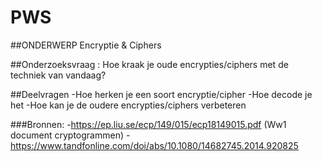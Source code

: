 # PWS

##ONDERWERP
Encryptie & Ciphers

##Onderzoeksvraag :
Hoe kraak je oude encrypties/ciphers met de techniek van vandaag?

##Deelvragen
-Hoe herken je een soort encryptie/cipher
-Hoe decode je het
-Hoe kan je de oudere encrypties/ciphers verbeteren


###Bronnen:
-https://ep.liu.se/ecp/149/015/ecp18149015.pdf (Ww1 document cryptogrammen)
-https://www.tandfonline.com/doi/abs/10.1080/14682745.2014.920825 




